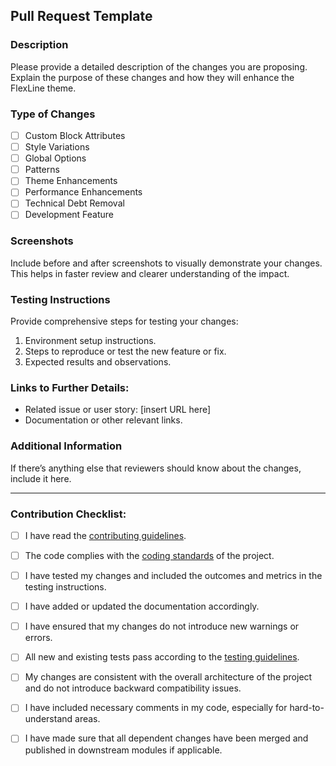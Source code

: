 ## Pull Request Template

### Description
Please provide a detailed description of the changes you are proposing. Explain the purpose of these changes and how they will enhance the FlexLine theme.

### Type of Changes
- [ ] Custom Block Attributes
- [ ] Style Variations
- [ ] Global Options
- [ ] Patterns
- [ ] Theme Enhancements
- [ ] Performance Enhancements
- [ ] Technical Debt Removal
- [ ] Development Feature

### Screenshots
Include before and after screenshots to visually demonstrate your changes. This helps in faster review and clearer understanding of the impact.

### Testing Instructions
Provide comprehensive steps for testing your changes:
1. Environment setup instructions.
2. Steps to reproduce or test the new feature or fix.
3. Expected results and observations.

### Links to Further Details:
- Related issue or user story: [insert URL here]
- Documentation or other relevant links.

### Additional Information
If there’s anything else that reviewers should know about the changes, include it here.

---

### Contribution Checklist:
- [ ] I have read the [contributing guidelines](CONTRIBUTION_GUIDELINES.md).
- [ ] The code complies with the [coding standards](CODING_STANDARDS.md) of the project.
- [ ] I have tested my changes and included the outcomes and metrics in the testing instructions.
- [ ] I have added or updated the documentation accordingly.
- [ ] I have ensured that my changes do not introduce new warnings or errors.
- [ ] All new and existing tests pass according to the [testing guidelines](URL_TO_TESTING_GUIDELINES).
- [ ] My changes are consistent with the overall architecture of the project and do not introduce backward compatibility issues.
- [ ] I have included necessary comments in my code, especially for hard-to-understand areas.
- [ ] I have made sure that all dependent changes have been merged and published in downstream modules if applicable.

